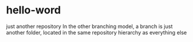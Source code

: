 # hello-word
just another repository
In the other branching model, a branch is just another folder, located in the same repository hierarchy as everything else
